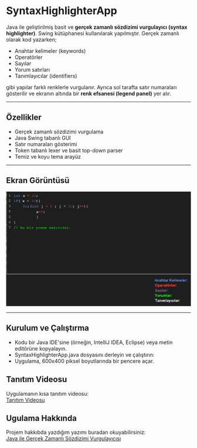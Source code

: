 # SyntaxHighlighterApp

Java ile geliştirilmiş basit ve **gerçek zamanlı sözdizimi vurgulayıcı (syntax highlighter)**. Swing kütüphanesi kullanılarak yapılmıştır. Gerçek zamanlı olarak kod yazarken;

- Anahtar kelimeler (keywords)
- Operatörler
- Sayılar
- Yorum satırları
- Tanımlayıcılar (identifiers)

gibi yapılar farklı renklerle vurgulanır. Ayrıca sol tarafta satır numaraları gösterilir ve ekranın altında bir **renk efsanesi (legend panel)** yer alır.

---

## Özellikler

-  Gerçek zamanlı sözdizimi vurgulama
-  Java Swing tabanlı GUI
-  Satır numaraları gösterimi
-  Token tabanlı lexer ve basit top-down parser
-  Temiz ve koyu tema arayüz

---

## Ekran Görüntüsü

![SyntaxHighlighter Screenshot](screenShot/highlightapp.png)

---

##  Kurulum ve Çalıştırma
-	Kodu bir Java IDE'sine (örneğin, IntelliJ IDEA, Eclipse) veya metin editörüne kopyalayın.
-	SyntaxHighlighterApp.java dosyasını derleyin ve çalıştırın:
-	Uygulama, 600x400 piksel boyutlarında bir pencere açar.

## Tanıtım Videosu 
Uygulamanın kısa tanıtım videosu:  
[Tanıtım Videosu]([https://youtu.be/6miwVdFR8wI](https://youtu.be/gDscnBPHctk))

## Ugulama Hakkında
Projem hakkıbda yazdığım yazımı buradan okuyabilirsiniz:  
[Java ile Gerçek Zamanlı Sözdizimi Vurgulayıcısı](https://medium.com/@hsyn20052018/kodu-renkli-g%C3%B6relim-java-ile-ger%C3%A7ek-zamanl%C4%B1-s%C3%B6zdizimi-vurgulay%C4%B1c%C4%B1-30e4b38545e0)

